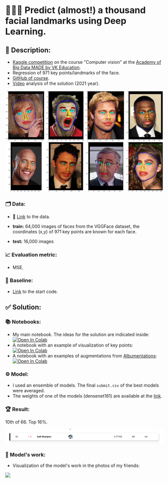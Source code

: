 # 🧑🏻‍🦱 Predict (almost!) a thousand facial landmarks using Deep Learning.

## 📝 Description:

* [Kaggle сompetition](https://www.kaggle.com/competitions/vkcv2022-contest-01-facial-landmarks) on the course "Computer vision" at the [Academy of Big Data MADE by VK Education](https://data.vk.company/).  
* Regression of 971 key points/landmarks of the face.
* [GitHub of course](https://github.com/lysukhin/MADE).
* [Video](https://www.youtube.com/watch?v=CBsbo_CYTow&t=2587s) analysis of the solution (2021 year).

![](images/facial_keypoints_example.png)

### 🗂 Data:

* 🔗 [Link](https://www.kaggle.com/competitions/vkcv2022-contest-01-facial-landmarks/data) to the data.

* **train:** 64,000 images of faces from the VGGFace dataset, the coordinates (x,y) of 971 key points are known for each face.
* **test:** 16,000 images

### 📈 Evaluation metric:
* MSE.

### 🐣 Baseline:
* [Link](https://github.com/Sharrish/predict_thousand_facial_landmarks/tree/main/solution_notebooks) to the start code.

## ✅ Solution:

### 📚 Notebooks:
* My main notebook. The ideas for the solution are indicated inside: [![Open In Colab](https://colab.research.google.com/assets/colab-badge.svg)](https://colab.research.google.com/github/Sharrish/predict_thousand_facial_landmarks/blob/main/solution_notebooks/facial-landmarks.ipynb)
* A notebook with an example of visualization of key points: [![Open In Colab](https://colab.research.google.com/assets/colab-badge.svg)](https://colab.research.google.com/github/Sharrish/predict_thousand_facial_landmarks/blob/main/solution_notebooks/draw_color_landmarks.ipynb)
* A notebook with an examples of augmentations from [Albumentations](https://albumentations.ai/): [![Open In Colab](https://colab.research.google.com/assets/colab-badge.svg)](https://colab.research.google.com/github/Sharrish/predict_thousand_facial_landmarks/blob/main/solution_notebooks/augmentations_with_transforms_facial_landmarks.ipynb)

### ⚙️ Model:
* I used an ensemble of models. The final `submit.csv` of the best models were averaged.
* The weights of one of the models (densenet161) are available at the [link](https://disk.yandex.ru/d/Wzs-NODtqpRaIg).

### 🏆 Result:
10th of 66. Top 16%.

![img.png](images/my_place.png)

### 🌠 Model's work:

* Visualization of the model's work in the photos of my friends:


![](images/result_on_my_freinds_photos.png)




